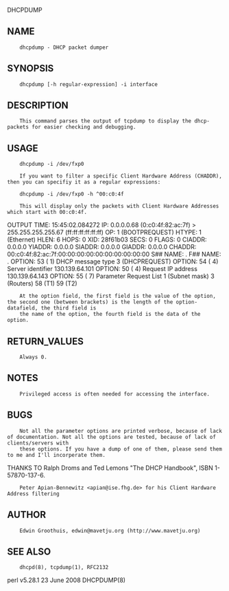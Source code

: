   DHCPDUMP
 
## NAME
        dhcpdump - DHCP packet dumper
 
## SYNOPSIS
        dhcpdump [-h regular-expression] -i interface
 
## DESCRIPTION
        This command parses the output of tcpdump to display the dhcp-packets for easier checking and debugging.
 
## USAGE
        dhcpdump -i /dev/fxp0
 
        If you want to filter a specific Client Hardware Address (CHADDR), then you can specifiy it as a regular expressions:
 
        dhcpdump -i /dev/fxp0 -h ^00:c0:4f
 
        This will display only the packets with Client Hardware Addresses which start with 00:c0:4f.
 
 OUTPUT
          TIME: 15:45:02.084272
            IP: 0.0.0.0.68 (0:c0:4f:82:ac:7f) > 255.255.255.255.67 (ff:ff:ff:ff:ff:ff)
            OP: 1 (BOOTPREQUEST)
         HTYPE: 1 (Ethernet)
          HLEN: 6
          HOPS: 0
           XID: 28f61b03
          SECS: 0
         FLAGS: 0
        CIADDR: 0.0.0.0
        YIADDR: 0.0.0.0
        SIADDR: 0.0.0.0
        GIADDR: 0.0.0.0
        CHADDR: 00:c0:4f:82:ac:7f:00:00:00:00:00:00:00:00:00:00
         S## NAME: .
         F## NAME: .
        OPTION:  53 (  1) DHCP message type         3 (DHCPREQUEST)
        OPTION:  54 (  4) Server identifier         130.139.64.101
        OPTION:  50 (  4) Request IP address        130.139.64.143
        OPTION:  55 (  7) Parameter Request List      1 (Subnet mask)
                                                      3 (Routers)
                                                     58 (T1)
                                                     59 (T2)
 
        At the option field, the first field is the value of the option, the second one (between brackets) is the length of the option-datafield, the third field is
        the name of the option, the fourth field is the data of the option.
 
## RETURN_VALUES
        Always 0.
 
## NOTES
        Privileged access is often needed for accessing the interface.
 
## BUGS
        Not all the parameter options are printed verbose, because of lack of documentation. Not all the options are tested, because of lack of clients/servers with
        these options. If you have a dump of one of them, please send them to me and I'll incorperate them.
 
 THANKS TO
        Ralph Droms and Ted Lemons "The DHCP Handbook", ISBN 1-57870-137-6.
 
        Peter Apian-Bennewitz <apian@ise.fhg.de> for his Client Hardware Address filtering
 
## AUTHOR
        Edwin Groothuis, edwin@mavetju.org (http://www.mavetju.org)
 
## SEE ALSO
        dhcpd(8), tcpdump(1), RFC2132
 
 perl v5.28.1                                                                23 June 2008                                                                 DHCPDUMP(8)
